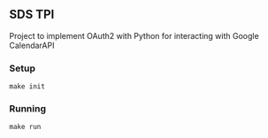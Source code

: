 ## SDS TPI

Project to implement OAuth2 with Python for interacting with Google CalendarAPI


### Setup

    make init

### Running

    make run
